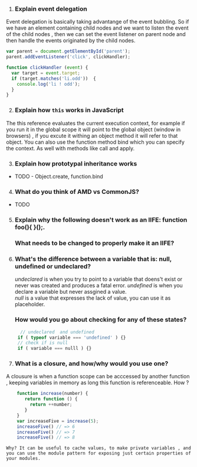 
1. ### Explain event delegation  
Event delegation is basically taking advantange of the event bubbling. So if we have an element containing child nodes and we want to listen the event of the child nodes , then we can set the event listener on parent node and then handle the events originated by the child nodes. 

```javascript 
var parent = document.getElementById('parent');
parent.addEventListener('click', clickHandler);

function clickHandler (event) {
  var target = event.target;
  if (target.matches('li.odd'))  {
    console.log('li ! odd');
  }
}
```

2. ### Explain how `this` works in JavaScript
The this reference evaluates the current execution context, for example if you run it in the global scope it will point to the global object (window in browsers) , if you excute it withing an object method it will refer to that object. You can also use the function method bind which you can specify the context. As well with methods like call and apply. 

3. ### Explain how prototypal inheritance works
- TODO - Object.create, function.bind

4. ### What do you think of AMD vs CommonJS? 
- TODO 

5. ### Explain why the following doesn't work as an IIFE: function foo(){ }();.
   ### What needs to be changed to properly make it an IIFE?
   
   
6. ### What's the difference between a variable that is: null, undefined or undeclared?
   *undeclared* is when you try to point to a variable that doens't exist or never was created and produces a fatal error.
   *undefined* is when you declare a variable but never assgined a value.  
   *null* is a value that expresses the lack of value, you can use it as placeholder.
   ### How would you go about checking for any of these states? 
   ```javascript
     // undeclared  and undefined 
    if ( typeof variable === 'undefined' ) {} 
    // check if is null
    if ( variable === nulll ) {}
   ```
 7. ### What is a closure, and how/why would you use one? 
   A clousure is when a function scope can be acccessed by another function , keeping variables in memory as long this function is referenceable. 
   How ? 
  ```javascript 
      function increase(number) {
         return function () {
           return ++number;
         }
      }
      var increaseFive = increase(5); 
      increaseFive() // => 6
      increaseFive() // => 7 
      increaseFive() // => 8
  ```

    Why? It can be useful to cache values, to make private variables , and you can use the module pattern for exposing just certain properties of your modules. 
